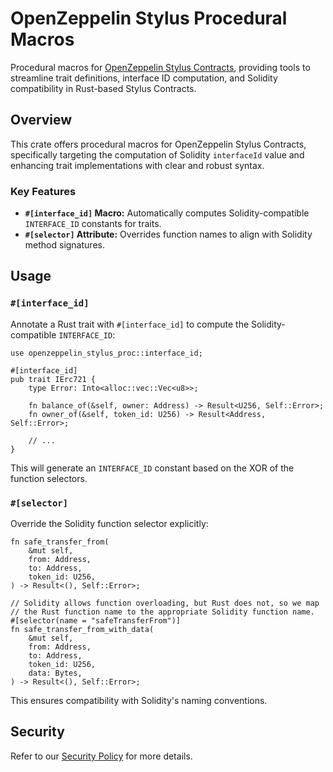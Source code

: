 # OpenZeppelin Stylus Procedural Macros

Procedural macros for [OpenZeppelin Stylus Contracts](../contracts), providing tools to streamline trait definitions, interface ID computation, and Solidity compatibility in Rust-based Stylus Contracts.

## Overview

This crate offers procedural macros for OpenZeppelin Stylus Contracts, specifically targeting the computation of Solidity `interfaceId` value and enhancing trait implementations with clear and robust syntax.

### Key Features

- **`#[interface_id]` Macro:** Automatically computes Solidity-compatible `INTERFACE_ID` constants for traits.
- **`#[selector]` Attribute:** Overrides function names to align with Solidity method signatures.

## Usage

### `#[interface_id]`

Annotate a Rust trait with `#[interface_id]` to compute the Solidity-compatible `INTERFACE_ID`:

```rust,ignore
use openzeppelin_stylus_proc::interface_id;

#[interface_id]
pub trait IErc721 {
    type Error: Into<alloc::vec::Vec<u8>>;

    fn balance_of(&self, owner: Address) -> Result<U256, Self::Error>;
    fn owner_of(&self, token_id: U256) -> Result<Address, Self::Error>;

    // ...
}
```

This will generate an `INTERFACE_ID` constant based on the XOR of the function selectors.

### `#[selector]`

Override the Solidity function selector explicitly:

```rust,ignore
fn safe_transfer_from(
    &mut self,
    from: Address,
    to: Address,
    token_id: U256,
) -> Result<(), Self::Error>;

// Solidity allows function overloading, but Rust does not, so we map
// the Rust function name to the appropriate Solidity function name.
#[selector(name = "safeTransferFrom")]
fn safe_transfer_from_with_data(
    &mut self,
    from: Address,
    to: Address,
    token_id: U256,
    data: Bytes,
) -> Result<(), Self::Error>;
```

This ensures compatibility with Solidity's naming conventions.

## Security

Refer to our [Security Policy](../SECURITY.md) for more details.
